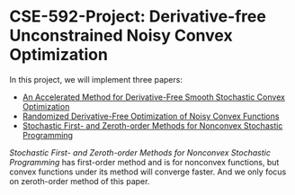 # CSE-592-Project: Derivative-free Unconstrained Noisy Convex Optimization

In this project, we will implement three papers:

- [An Accelerated Method for Derivative-Free Smooth Stochastic Convex Optimization](https://github.com/xuan-li/CSE-592-Project/raw/master/Reference/An%20Accelerated%20Method%20for%20Derivative-Free%20Smooth%20Stochastic%20Convex%20Optimization.pdf)
- [Randomized Derivative-Free Optimization of Noisy Convex Functions](https://github.com/xuan-li/CSE-592-Project/raw/master/Reference/Randomized%20Derivative-Free%20Optimization%20of%20Noisy%20Convex%20Functions.pdf)
- [Stochastic First- and Zeroth-order Methods for Nonconvex Stochastic Programming](https://github.com/xuan-li/CSE-592-Project/raw/master/Reference/STOCHASTIC%20FIRST-%20AND%20ZEROTH-ORDER%20METHODS%20FOR%20NONCONVEX%20STOCHASTIC%20PROGRAMMING.pdf)

*Stochastic First- and Zeroth-order Methods for Nonconvex Stochastic Programming* has first-order method and is for nonconvex functions, but convex functions under its method will converge faster. And we only focus on zeroth-order method of this paper.



